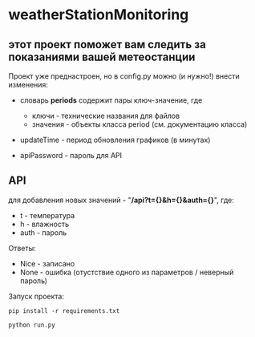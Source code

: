 # weatherStationMonitoring
## этот проект поможет вам следить за показаниями вашей метеостанции
Проект уже преднастроен, но в config.py можно (и нужно!) внести изменения:

- словарь **periods** содержит пары ключ-значение, где
  - ключи - технические названия для файлов
  - значения - объекты класса period (см. документацию класса)

- updateTime - период обновления графиков (в минутах)
- apiPassword - пароль для API

## API
для добавления новых значений - "**/api?t={}&h={}&auth={}**", где:
- t - температура
- h - влажность
- auth - пароль

Ответы:
- Nice - записано
- None - ошибка (отустствие одного из параметров / неверный пароль)

Запуск проекта:

`pip install -r requirements.txt`

`python run.py`


